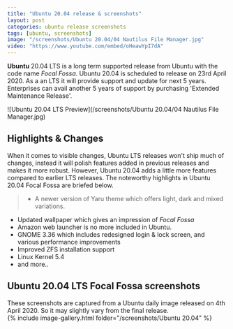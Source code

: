 ```yaml
---
title: "Ubuntu 20.04 release & screenshots"
layout: post
categories: ubuntu release screenshots
tags: [ubuntu, screenshots]
image: "/screenshots/Ubuntu 20.04/04 Nautilus File Manager.jpg"
video: "https://www.youtube.com/embed/oHeawYpI7dA"
---
```


**Ubuntu** 20.04 LTS is a long term supported release from Ubuntu with the code name *Focal Fossa*. Ubuntu 20.04 is scheduled to release on 23rd April 2020. As a an LTS it will provide support and update for next 5 years. Enterprises can avail another 5 years of support by purchasing 'Extended Maintenance Release'.

![Ubuntu 20.04 LTS Preview](/screenshots/Ubuntu 20.04/04 Nautilus File Manager.jpg)

## Highlights & Changes
When it comes to visible changes, Ubuntu LTS releases won't ship much of changes, instead it will polish features added in previous releases and makes it more robust. However, Ubuntu 20.04 adds a little more features compared to earlier LTS releases. The noteworthy highlights in Ubuntu 20.04 Focal Fossa are briefed below.

> - A newer version of Yaru theme which offers light, dark and mixed variations.
- Updated wallpaper which gives an impression of *Focal Fossa*
- Amazon web launcher is no more included in Ubuntu.
- GNOME 3.36 which includes redesigned login & lock screen, and various performance improvements
- Improved ZFS installation support
- Linux Kernel 5.4
- and more..

## Ubuntu 20.04 LTS Focal Fossa screenshots
<div class="alert alert-info">These screenshots are captured from a Ubuntu daily image released on 4th April 2020. So it may slightly vary from the final release.</div>
{% include image-gallery.html folder="/screenshots/Ubuntu 20.04" %}



